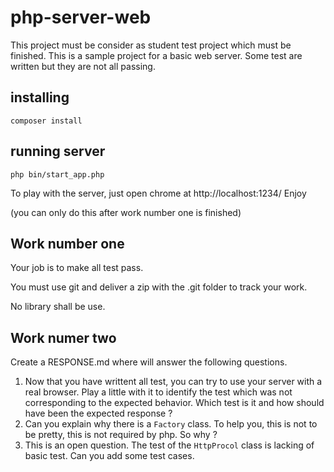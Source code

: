 # php-server-web
This project must be consider as student test project which must be finished.
This is a sample project for a basic web server. Some test are written but they are not all passing. 

## installing 

`composer install`

## running server

`php bin/start_app.php`

To play with the server, just open chrome at http://localhost:1234/
Enjoy

(you can only do this after work number one is finished)

## Work number one

Your job is to make all test pass. 

You must use git and deliver a zip with the .git folder to track your work. 

No library shall be use. 

## Work numer two

Create a RESPONSE.md where will answer the following questions.

1. Now that you have writtent all test, you can try to use your server with a real browser. Play a little with it to identify the test which was not corresponding to the expected behavior. Which test is it and how should have been the expected response ?
2. Can you explain why there is a `Factory` class. To help you, this is not to be pretty, this is not required by php. 
So why ?
3. This is an open question. The test of the `HttpProcol` class is lacking of basic test. Can you add some test cases.
